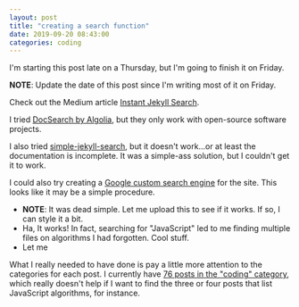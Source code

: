 ```yaml
---
layout: post
title: "creating a search function"
date: 2019-09-20 08:43:00
categories: coding
---
```

I'm starting this post late on a Thursday, but I'm going to finish it on Friday.

**NOTE**: Update the date of this post since I'm writing most of it on Friday.

Check out the Medium article [Instant Jekyll Search](https://medium.com/@urre/instant-jekyll-search-f77065d60047).

I tried [DocSearch by Algolia](https://www.algolia.com/), but they only work with open-source software projects.

I also tried [simple-jekyll-search](https://github.com/christian-fei/Simple-Jekyll-Search), but it doesn't work...or at least the documentation is incomplete. It was a simple-ass solution, but I couldn't get it to work.

I could also try creating a [Google custom search engine](https://learn.cloudcannon.com/jekyll/google-custom-search-engine/) for the site. This looks like it may be a simple procedure.
* **NOTE**: It was dead simple. Let me upload this to see if it works. If so, I can style it a bit.
* Ha, It works! In fact, searching for "JavaScript" led to me finding multiple files on algorithms I had forgotten. Cool stuff.
* Let me

What I really needed to have done is pay a little more attention to the categories for each post. I currently have [76 posts in the "coding" category](https://pulamusic.github.io/jekyll-base//categoryview/#coding), which really doesn't help if I want to find the three or four posts that list JavaScript algorithms, for instance.
